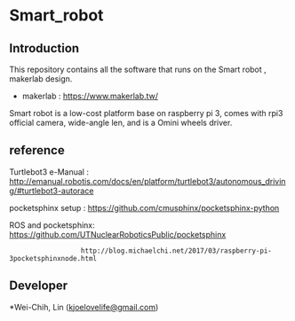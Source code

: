 # Smart_robot

## Introduction

This repository contains all the software that runs on the Smart robot , makerlab design.

* makerlab : https://www.makerlab.tw/

Smart robot is a low-cost platform base on raspberry pi 3, comes with rpi3 official camera, wide-angle len, and is a Omini wheels driver.

## reference

Turtlebot3 e-Manual : http://emanual.robotis.com/docs/en/platform/turtlebot3/autonomous_driving/#turtlebot3-autorace

pocketsphinx setup  : https://github.com/cmusphinx/pocketsphinx-python

ROS and pocketsphinx: https://github.com/UTNuclearRoboticsPublic/pocketsphinx

                      http://blog.michaelchi.net/2017/03/raspberry-pi-3pocketsphinxnode.html

## Developer

*Wei-Chih, Lin (kjoelovelife@gmail.com)

